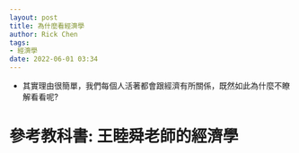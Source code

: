 ```yaml
---
layout: post
title: 為什麼看經濟學
author: Rick Chen
tags:
- 經濟學
date: 2022-06-01 03:34 
---
```

* 其實理由很簡單，我們每個人活著都會跟經濟有所關係，既然如此為什麼不瞭解看看呢?
# 參考教科書: 王睦舜老師的經濟學
